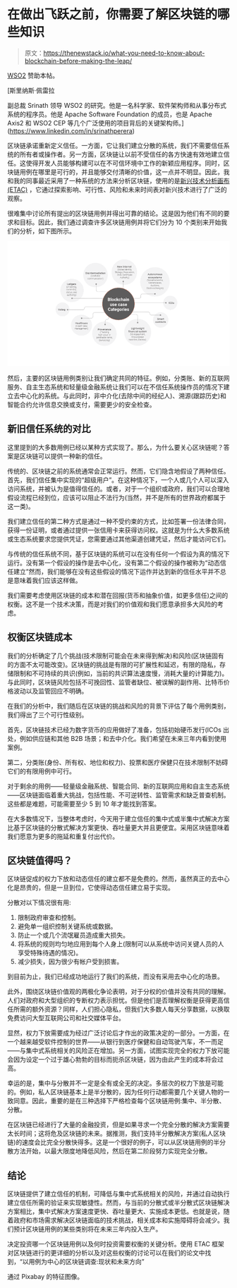 # 在做出飞跃之前，你需要了解区块链的哪些知识

> 原文：<https://thenewstack.io/what-you-need-to-know-about-blockchain-before-making-the-leap/>

[WSO2](https://wso2.com/) 赞助本帖。

 [斯里纳斯·佩雷拉

副总裁 Srinath 领导 WSO2 的研究。他是一名科学家、软件架构师和从事分布式系统的程序员。他是 Apache Software Foundation 的成员，也是 Apache Axis2 和 WSO2 CEP 等几个广泛使用的项目背后的关键架构师。](https://www.linkedin.com/in/srinathperera) 

区块链承诺重新定义信任。一方面，它让我们建立分散的系统，我们不需要信任系统的所有者或操作者。另一方面，区块链让以前不受信任的各方快速有效地建立信任。这使得开发人员能够构建可以在不可信环境中工作的新颖应用程序。同时，区块链用例在哪里是可行的，并且能够交付清晰的价值，这一点并不明显。因此，我和我的同事最近采用了一种系统的方法来分析区块链，使用的是[新兴技术分析画布(ETAC)](https://github.com/wso2/ETAC/blob/master/ETAC.md) ，它通过探索影响、可行性、风险和未来时间表对新兴技术进行了广泛的观察。

很难集中讨论所有提出的区块链用例并得出可靠的结论。这是因为他们有不同的要求和目标。因此，我们通过调查许多区块链用例并将它们分为 10 个类别来开始我们的分析，如下图所示。

![](img/2762ced6b768ce0919a484086573d0a8.png)

然后，主要的区块链用例类别让我们确定共同的特征。例如，分类账、新的互联网服务、自主生态系统和轻量级金融系统让我们可以在不信任系统操作员的情况下建立去中心化的系统。与此同时，非中介化(去除中间的经纪人)、溯源(跟踪历史)和智能合约允许信息交换或支付，需要更少的安全检查。

## **新旧信任系统的对比**

这里提到的大多数用例已经以某种方式实现了。那么，为什么要关心区块链呢？答案是区块链可以提供一种新的信任。

传统的、区块链之前的系统通常会正常运行。然而，它们隐含地假设了两种信任。首先，我们信任集中实现的“超级用户”。在这种情况下，一个人或几个人可以深入访问系统，并被认为是值得信任的。或者，对于一个组织或政府，我们可以合理地假设流程已经到位，应该可以阻止不法行为(当然，并不是所有的世界政府都属于这一类)。

我们建立信任的第二种方式是通过一种不受约束的方式，比如签署一份法律合同，获得一份证明，或者通过提供一张信用卡来获得访问权。这就是为什么大多数系统或生态系统要求您提供凭证，您需要通过其他渠道创建凭证，然后才能访问它们。

与传统的信任系统不同，基于区块链的系统可以在没有任何一个假设为真的情况下运行。没有第一个假设的操作是去中心化，没有第二个假设的操作被称为“动态信任建立”然而，我们能够在没有这些假设的情况下运作并达到新的信任水平并不总是意味着我们应该这样做。

我们需要考虑使用区块链的成本和潜在回报(货币和抽象价值，如更多信任)之间的权衡。这不是一个技术决策，而是对我们的价值观和我们愿意承担多大风险的考虑。

## **权衡区块链成本**

我们的分析确定了几个挑战(技术限制可能会在未来得到解决)和风险(区块链固有的方面不太可能改变)。区块链的挑战是有限的可扩展性和延迟，有限的隐私，存储限制和不可持续的共识(例如，当前的共识算法速度慢，消耗大量的计算能力)。与此同时，区块链风险包括不可挽回性、监管者缺位、被误解的副作用、比特币价格波动以及监管回应不明确。

在我们的分析中，我们随后在区块链的挑战和风险的背景下评估了每个用例类别，我们得出了三个可行性级别。

首先，区块链技术已经为数字货币的应用做好了准备，包括初始硬币发行(ICOs 出处，例如供应链和其他 B2B 场景；和去中介化。我们希望在未来三年内看到使用案例。

第二，分类账(身份、所有权、地位和权力)、投票和医疗保健只在技术限制不妨碍它们的有限用例中可行。

对于剩余的用例——轻量级金融系统、智能合同、新的互联网应用和自主生态系统——区块链面临着重大挑战，包括性能、不可逆转性、监管需求和缺乏普查机制。这些都是难题，可能需要至少 5 到 10 年才能找到答案。

在大多数情况下，当整体考虑时，今天用于建立信任的集中式或半集中式解决方案比基于区块链的分散式解决方案更快、吞吐量更大并且更便宜。采用区块链意味着我们愿意为更多的拖延和重复付出代价。

## **区块链值得吗？**

区块链促成的权力下放和动态信任的建立都不是免费的。然而，虽然真正的去中心化是昂贵的，但是一旦到位，它使得动态信任建立易于实现。

分散对以下情况很有用:

1.  限制政府审查和控制。
2.  避免单一组织控制关键系统或数据。
3.  防止一个或几个流氓雇员造成重大损失。
4.  将系统的规则均匀地应用到每个人身上(限制可以从系统中访问关键人员的人享受特殊待遇的情况)。
5.  减少损失，因为很少有帐户受到损害。

到目前为止，我们已经成功地运行了我们的系统，而没有采用去中心化的场景。

此外，围绕区块链价值观的两极化争论表明，对于分权的价值并没有共同的理解。人们对政府和大型组织的专断权力表示担忧。但是他们是否理解权衡是获得更高信任所需的额外资源？同样，人们担心隐私，但我们大多数人每天分享数据，以换取免费访问大型互联网公司和社交媒体平台。

显然，权力下放需要成为经过广泛讨论后才作出的政策决定的一部分。一方面，在一个越来越受软件控制的世界——从银行到医疗保健和自动驾驶汽车，不一而足——与集中式系统相关的风险正在增加。另一方面，试图实现完全的权力下放可能会因为设定一个过于雄心勃勃的目标而扼杀区块链，因为由此产生的成本将会过高。

幸运的是，集中与分散并不一定是全有或全无的决定。多层次的权力下放是可能的。例如，私人区块链基本上是半分散的，因为任何行动都需要几个关键人物的一致同意。因此，重要的是在三种选择下严格检查每个区块链用例:集中、半分散、分散。

在区块链已经进行了大量的金融投资，但是如果寻求一个完全分散的解决方案需要太长时间；这将危及区块链的未来。据推测，我们支持半分散解决方案(私人区块链)的速度会比完全分散快得多。这是一个很好的例子，可以从区块链用例的半分散方法开始，以最大限度地降低风险，然后在第二阶段努力实现完全分散。

## **结论**

区块链提供了建立信任的机制，可降低与集中式系统相关的风险，并通过自动执行建立信任所需的验证来实现敏捷性。然而，与当前的分散式或半分散式区块链解决方案相比，集中式解决方案速度更快、吞吐量更大、实施成本更低。也就是说，随着政府和市场需求解决区块链面临的技术挑战，相关成本和实施障碍将会减少。我们预计区块链用例的某些类别将在未来三年内投入生产。

决定投资哪一个区块链用例以及何时投资需要权衡的关键分析。使用 ETAC 框架对区块链进行的更详细的分析以及对这些权衡的讨论可以在我们的论文中找到，“以用例为中心的区块链调查:现状和未来方向”

通过 Pixabay 的特征图像。

<svg xmlns:xlink="http://www.w3.org/1999/xlink" viewBox="0 0 68 31" version="1.1"><title>Group</title> <desc>Created with Sketch.</desc></svg>